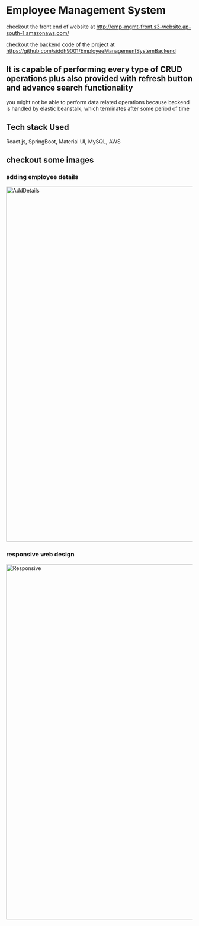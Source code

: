 # Employee Management System

checkout the front end of website at http://emp-mgmt-front.s3-website.ap-south-1.amazonaws.com/

checkout the backend code of the project at https://github.com/siddh9001/EmployeeManagementSystemBackend

## It is capable of performing every type of CRUD operations plus also provided with refresh button and advance search functionality

you might not be able to perform data related operations because backend is handled by elastic beanstalk, which terminates after some period of time

## Tech stack Used
React.js, SpringBoot, Material UI, MySQL, AWS

## checkout some images

### adding employee details
<img width="960" alt="AddDetails" src="https://user-images.githubusercontent.com/86849427/213767177-2d3c54ae-231d-41ae-bde8-9bfffdcb92f0.png">

### responsive web design
<img width="960" alt="Responsive" src="https://user-images.githubusercontent.com/86849427/213767300-4b3039f7-0e16-4a65-8977-5a8148886208.png">
